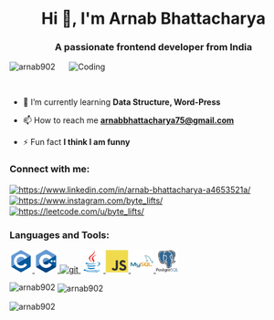 <h1 align="center">Hi 👋, I'm Arnab Bhattacharya</h1>
<h3 align="center">A passionate frontend developer from India</h3>
<img align="right" alt="Coding" width="400" src="[https://www.deviantart.com/pixeljeff/art/Coding-990517671](https://dribbble.com/shots/3848914-Programmer-Thomas)">


<p align="left"> <img src="https://komarev.com/ghpvc/?username=arnab902&label=Profile%20views&color=0e75b6&style=flat" alt="arnab902" /> </p>

<p align="left"> <a href="https://twitter.com/" target="blank"><img src="https://img.shields.io/twitter/follow/?logo=twitter&style=for-the-badge" alt="" /></a> </p>

- 🌱 I’m currently learning **Data Structure, Word-Press**

- 📫 How to reach me **arnabbhattacharya75@gmail.com**

- ⚡ Fun fact **I think I am funny**

<h3 align="left">Connect with me:</h3>
<p align="left">
<a href="https://linkedin.com/in/https://www.linkedin.com/in/arnab-bhattacharya-a4653521a/" target="blank"><img align="center" src="https://raw.githubusercontent.com/rahuldkjain/github-profile-readme-generator/master/src/images/icons/Social/linked-in-alt.svg" alt="https://www.linkedin.com/in/arnab-bhattacharya-a4653521a/" height="30" width="40" /></a>
<a href="https://instagram.com/https://www.instagram.com/byte_lifts/" target="blank"><img align="center" src="https://raw.githubusercontent.com/rahuldkjain/github-profile-readme-generator/master/src/images/icons/Social/instagram.svg" alt="https://www.instagram.com/byte_lifts/" height="30" width="40" /></a>
<a href="https://www.leetcode.com/https://leetcode.com/u/byte_lifts/" target="blank"><img align="center" src="https://raw.githubusercontent.com/rahuldkjain/github-profile-readme-generator/master/src/images/icons/Social/leet-code.svg" alt="https://leetcode.com/u/byte_lifts/" height="30" width="40" /></a>
</p>

<h3 align="left">Languages and Tools:</h3>
<p align="left"> <a href="https://www.cprogramming.com/" target="_blank" rel="noreferrer"> <img src="https://raw.githubusercontent.com/devicons/devicon/master/icons/c/c-original.svg" alt="c" width="40" height="40"/> </a> <a href="https://www.w3schools.com/cpp/" target="_blank" rel="noreferrer"> <img src="https://raw.githubusercontent.com/devicons/devicon/master/icons/cplusplus/cplusplus-original.svg" alt="cplusplus" width="40" height="40"/> </a> <a href="https://git-scm.com/" target="_blank" rel="noreferrer"> <img src="https://www.vectorlogo.zone/logos/git-scm/git-scm-icon.svg" alt="git" width="40" height="40"/> </a> <a href="https://www.java.com" target="_blank" rel="noreferrer"> <img src="https://raw.githubusercontent.com/devicons/devicon/master/icons/java/java-original.svg" alt="java" width="40" height="40"/> </a> <a href="https://developer.mozilla.org/en-US/docs/Web/JavaScript" target="_blank" rel="noreferrer"> <img src="https://raw.githubusercontent.com/devicons/devicon/master/icons/javascript/javascript-original.svg" alt="javascript" width="40" height="40"/> </a> <a href="https://www.mysql.com/" target="_blank" rel="noreferrer"> <img src="https://raw.githubusercontent.com/devicons/devicon/master/icons/mysql/mysql-original-wordmark.svg" alt="mysql" width="40" height="40"/> </a> <a href="https://www.postgresql.org" target="_blank" rel="noreferrer"> <img src="https://raw.githubusercontent.com/devicons/devicon/master/icons/postgresql/postgresql-original-wordmark.svg" alt="postgresql" width="40" height="40"/> </a> </p>

<p><img align="left" src="https://github-readme-stats.vercel.app/api/top-langs?username=arnab902&show_icons=true&locale=en&layout=compact" alt="arnab902" /></p>

<p>&nbsp;<img align="center" src="https://github-readme-stats.vercel.app/api?username=arnab902&show_icons=true&locale=en" alt="arnab902" /></p>

<p><img align="center" src="https://github-readme-streak-stats.herokuapp.com/?user=arnab902&" alt="arnab902" /></p>

